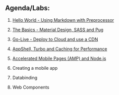 ## Agenda/Labs:

1. [Hello World - Using Markdown with Preprocessor](../1-helloWorld/)

2. [The Basics - Material Design, SASS and Pug](../2-theBasics/)

3. [Go-Live - Deploy to Cloud and use a CDN](../3-goLive/)

4. [AppShell, Turbo and Caching for Performance](../4-appShell/)

5. [Accelerated Mobile Pages (AMP) and Node.js](../5-amp/)

6. Creating a mobile app

7. Databinding

8. Web Components

